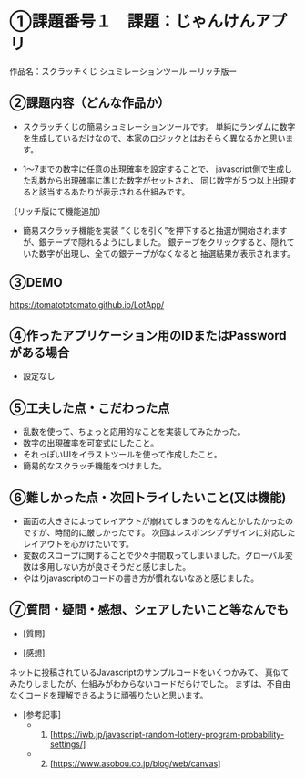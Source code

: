 # ①課題番号１　課題：じゃんけんアプリ

作品名：スクラッチくじ シュミレーションツール ーリッチ版ー

## ②課題内容（どんな作品か）

- スクラッチくじの簡易シュミレーションツールです。
  単純にランダムに数字を生成しているだけなので、本家のロジックとはおそらく異なるかと思います。

- 1〜7までの数字に任意の出現確率を設定することで、
  javascript側で生成した乱数から出現確率に準じた数字がセットされ、
  同じ数字が５つ以上出現すると該当するあたりが表示される仕組みです。

（リッチ版にて機能追加）
- 簡易スクラッチ機能を実装
  ”くじを引く”を押下すると抽選が開始されますが、銀テープで隠れるようにしました。
  銀テープをクリックすると、隠れていた数字が出現し、全ての銀テープがなくなると
  抽選結果が表示されます。

## ③DEMO

https://tomatototomato.github.io/LotApp/

## ④作ったアプリケーション用のIDまたはPasswordがある場合

- 設定なし

## ⑤工夫した点・こだわった点

- 乱数を使って、ちょっと応用的なことを実装してみたかった。
- 数字の出現確率を可変式にしたこと。
- それっぽいUIをイラストツールを使って作成したこと。
- 簡易的なスクラッチ機能をつけました。

## ⑥難しかった点・次回トライしたいこと(又は機能)

- 画面の大きさによってレイアウトが崩れてしまうのをなんとかしたかったのですが、時間的に厳しかったです。
  次回はレスポンシブデザインに対応したレイアウトを心がけたいです。
- 変数のスコープに関することで少々手間取ってしまいました。グローバル変数は多用しない方が良さそうだと感じました。
- やはりjavascriptのコードの書き方が慣れないなあと感じました。

## ⑦質問・疑問・感想、シェアしたいこと等なんでも

- [質問]

- [感想]

ネットに投稿されているJavascriptのサンプルコードをいくつかみて、
真似てみたりしましたが、仕組みがわからないコードだらけでした。
まずは、不自由なくコードを理解できるように頑張りたいと思います。

- [参考記事]
  - 1. [https://iwb.jp/javascript-random-lottery-program-probability-settings/]
  - 2. [https://www.asobou.co.jp/blog/web/canvas]
